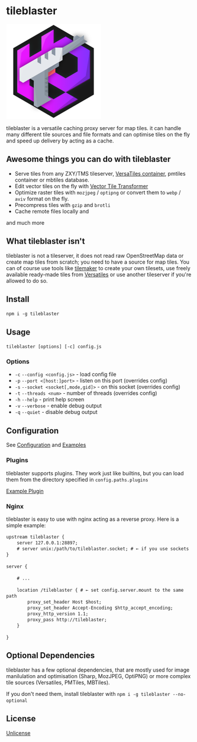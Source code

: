 # tileblaster

![tileblaster](docs/tileblaster.png)

tileblaster is a versatile caching proxy server for map tiles. it can handle many different tile sources and file formats
and can optimise tiles on the fly and speed up delivery by acting as a cache.

## Awesome things you can do with tileblaster

* Serve tiles from any ZXY/TMS tileserver, [VersaTiles container](https://versatiles.org/), pmtiles container or mbtiles database.
* Edit vector tiles on the fly with [Vector Tile Transformer](https://www.npmjs.com/package/vtt)
* Optimize raster tiles with `mozjpeg` / `optipng` or convert them to `webp` / `aviv` format on the fly.
* Precompress tiles with `gzip` and `brotli`
* Cache remote files locally and

and much more

## What tileblaster isn't

tileblaster is not a tileserver, it does not read raw OpenStreetMap data or create map tiles from scratch; you need to
have a source for map tiles. You can of course use tools like [tilemaker](https://tilemaker.org/) to create your own
tilesets, use freely available ready-made tiles from [Versatiles](https://versatiles.org/) or use another tileserver
if you're allowed to do so.

## Install

`npm i -g tileblaster`

## Usage

`tileblaster [options] [-c] config.js`

### Options

* `-c` `--config <config.js>` - load config file
* `-p` `--port <[host:]port>` - listen on this port (overrides config)
* `-s` `--socket <socket[,mode,gid]>` -  on this socket (overrides config)
* `-t` `--threads <num>` - number of threads (overrides config)
* `-h` `--help` - print help screen
* `-v` `--verbose` - enable debug output
* `-q` `--quiet` - disable debug output

## Configuration

See [Configuration](docs/config.md) and [Examples](docs/examples.md)

### Plugins

tileblaster supports plugins. They work just like builtins, but you can load them from the directory specified in `config.paths.plugins`

[Example Plugin](plugins/example.js)

### Nginx

tileblaster is easy to use with nginx acting as a reverse proxy. Here is a simple example:

```
upstream tileblaster {
	server 127.0.0.1:28897;
	# server unix:/path/to/tileblaster.socket; # ← if you use sockets
}

server {

	# ...

	location /tileblaster { # ← set config.server.mount to the same path
		proxy_set_header Host $host;
		proxy_set_header Accept-Encoding $http_accept_encoding;
		proxy_http_version 1.1;
		proxy_pass http://tileblaster;
	}

}

```

## Optional Dependencies

tileblaster has a few optional dependencies, that are mostly used for image manilulation and optimisation (Sharp, MozJPEG, OptiPNG)  or more complex tile sources (Versatiles, PMTiles, MBTiles).

If you don't need them, install tileblaster with `npm i -g tileblaster --no-optional`

## License

[Unlicense](./UNLICENSE.md)
